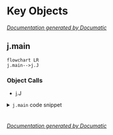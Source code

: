 # Key Objects

[_Documentation generated by Documatic_](https://www.documatic.com)

<!---Documatic-section-j.main-start--->
## j.main

<!---Documatic-section-main-start--->
```mermaid
flowchart LR
j.main-->j.J
```

### Object Calls

* j.J

<!---Documatic-block-j.main-start--->
<details>
	<summary><code>j.main</code> code snippet</summary>

```python
def main(file, list, type, args):
    if not file:
        return
    if args and os.path.isdir(args[-1]):
        sys.stdout.write(os.path.realpath(args[-1]))
        return
    j = J(file)
    if not j.matches(args):
        j.matches(args, True)
    if list or not args:
        sys.stderr.write(j.pretty(type) + '\n')
        if j.common:
            sys.stderr.write('common: %s\n' % j.common)
    elif j.common:
        sys.stdout.write(j.common)
    else:
        go = j.go(type)
        if not go:
            return
        sys.stdout.write(go)
```
</details>
<!---Documatic-block-j.main-end--->
<!---Documatic-section-main-end--->

# #
<!---Documatic-section-j.main-end--->

[_Documentation generated by Documatic_](https://www.documatic.com)